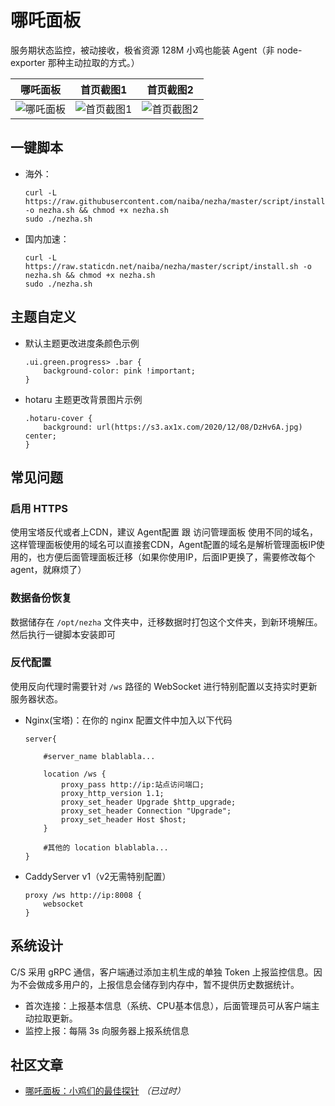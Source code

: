 # 哪吒面板

服务期状态监控，被动接收，极省资源 128M 小鸡也能装 Agent（非 node-exporter 那种主动拉取的方式。）

|  哪吒面板    |   首页截图1   |   首页截图2   |
| ---- | ---- | ---- |
|   ![哪吒面板](https://s3.ax1x.com/2020/12/08/DzHv6A.jpg)   | ![首页截图1](https://s3.ax1x.com/2020/12/07/DvTCwD.jpg)     | ![首页截图2](https://s3.ax1x.com/2020/12/09/rPF4xJ.png) |

## 一键脚本

- 海外：

    ```shell
    curl -L https://raw.githubusercontent.com/naiba/nezha/master/script/install.sh -o nezha.sh && chmod +x nezha.sh
    sudo ./nezha.sh
    ```

- 国内加速：

    ```shell
    curl -L https://raw.staticdn.net/naiba/nezha/master/script/install.sh -o nezha.sh && chmod +x nezha.sh
    sudo ./nezha.sh
    ```

## 主题自定义

- 默认主题更改进度条颜色示例

    ```
    .ui.green.progress> .bar {
        background-color: pink !important;
    }
    ```

- hotaru 主题更改背景图片示例

    ```
    .hotaru-cover {
        background: url(https://s3.ax1x.com/2020/12/08/DzHv6A.jpg) center;
    }
    ```

## 常见问题

### 启用 HTTPS

使用宝塔反代或者上CDN，建议 Agent配置 跟 访问管理面板 使用不同的域名，这样管理面板使用的域名可以直接套CDN，Agent配置的域名是解析管理面板IP使用的，也方便后面管理面板迁移（如果你使用IP，后面IP更换了，需要修改每个agent，就麻烦了）

### 数据备份恢复

数据储存在 `/opt/nezha` 文件夹中，迁移数据时打包这个文件夹，到新环境解压。然后执行一键脚本安装即可

### 反代配置

使用反向代理时需要针对 `/ws` 路径的 WebSocket 进行特别配置以支持实时更新服务器状态。

- Nginx(宝塔)：在你的 nginx 配置文件中加入以下代码

    ```nginx
    server{

        #server_name blablabla...

        location /ws {
            proxy_pass http://ip:站点访问端口;
            proxy_http_version 1.1;
            proxy_set_header Upgrade $http_upgrade;
            proxy_set_header Connection "Upgrade";
            proxy_set_header Host $host;
        }

        #其他的 location blablabla...
    }
    ```

- CaddyServer v1（v2无需特别配置）

    ```Caddyfile
    proxy /ws http://ip:8008 {
        websocket
    }
    ```
## 系统设计

C/S 采用 gRPC 通信，客户端通过添加主机生成的单独 Token 上报监控信息。因为不会做成多用户的，上报信息会储存到内存中，暂不提供历史数据统计。

- 首次连接：上报基本信息（系统、CPU基本信息），后面管理员可从客户端主动拉取更新。
- 监控上报：每隔 3s 向服务器上报系统信息

## 社区文章

- [哪吒面板：小鸡们的最佳探针](https://www.zhujizixun.com/2843.html) *（已过时）*
